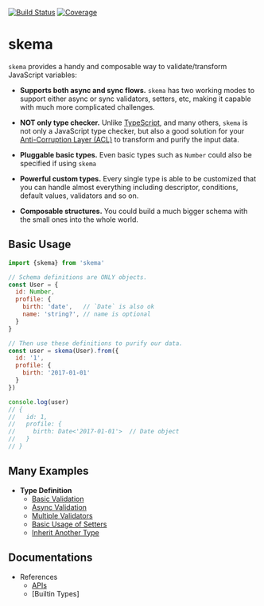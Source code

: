 [![Build Status](https://travis-ci.org/kaelzhang/skema.svg?branch=master)](https://travis-ci.org/kaelzhang/skema)
[![Coverage](https://codecov.io/gh/kaelzhang/skema/branch/master/graph/badge.svg)](https://codecov.io/gh/kaelzhang/skema)

# skema

`skema` provides a handy and composable way to validate/transform JavaScript variables:

- **Supports both async and sync flows.** `skema` has two working modes to support either async or sync validators, setters, etc, making it capable with much more complicated challenges.

- **NOT only type checker.** Unlike [TypeScript](https://www.typescriptlang.org/), and many others, `skema` is not only a JavaScript type checker, but also a good solution for your [Anti-Corruption Layer (ACL)](https://docs.microsoft.com/en-us/azure/architecture/patterns/anti-corruption-layer) to transform and purify the input data.

- **Pluggable basic types.** Even basic types such as `Number` could also be specified if using `skema`

- **Powerful custom types.** Every single type is able to be customized that you can handle almost everything including descriptor, conditions, default values, validators and so on.

- **Composable structures.** You could build a much bigger schema with the small ones into the whole world.

## Basic Usage

```js
import {skema} from 'skema'

// Schema definitions are ONLY objects.
const User = {
  id: Number,
  profile: {
    birth: 'date',   // `Date` is also ok
    name: 'string?', // name is optional
  }
}

// Then use these definitions to purify our data.
const user = skema(User).from({
  id: '1',
  profile: {
    birth: '2017-01-01'
  }
})

console.log(user)
// {
//   id: 1,
//   profile: {
//     birth: Date<'2017-01-01'>  // Date object
//   }
// }
```

## Many Examples

- **Type Definition**
  - [Basic Validation](../examples/basic-validation.js)
  - [Async Validation](../examples/async-validation.js)
  - [Multiple Validators](../examples/multiple-validators.js)
  - [Basic Usage of Setters](../examples/setters.js)
  - [Inherit Another Type](../examples/type-inheritance.js)

## Documentations

- References
  - [APIs](./doc/apis.md)
  - [Builtin Types]
